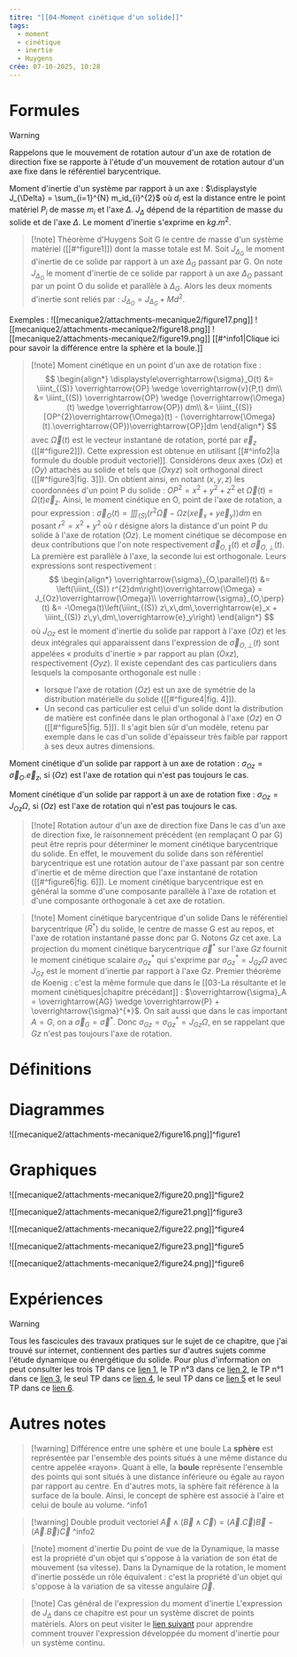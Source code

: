 ```yaml
---
titre: "[[04-Moment cinétique d'un solide]]"
tags:
  - moment
  - cinétique
  - inertie
  - Huygens
crée: 07-10-2025, 10:28
---
```

# Formules
> [!warning]
> Rappelons que le mouvement de rotation autour d'un axe de rotation de direction fixe se rapporte à l'étude d'un mouvement de rotation autour d'un axe fixe dans le référentiel barycentrique.

Moment d'inertie d'un système par rapport à un axe : $\displaystyle J_{\Delta} = \sum_{i=1}^{N} m_id_{i}^{2}$ où $d_i$ est la distance entre le point matériel $P_i$ de masse $m_i$ et l'axe $\Delta$. $J_{\Delta}$ dépend de la répartition de masse du solide et de l'axe $\Delta$. Le moment d'inertie s'exprime en $kg.m^{2}$.

> [!note] Théorème d'Huygens
> Soit G le centre de masse d'un système matériel ([[#^figure1]]) dont la masse totale est M. Soit $J_{\Delta_G}$ le moment d'inertie de ce solide par rapport à un axe $\Delta_G$ passant par G. On note $J_{\Delta_O}$ le moment d'inertie de ce solide par rapport à un axe $\Delta_O$ passant par un point O du solide et parallèle à $\Delta_G$. Alors les deux moments d'inertie sont reliés par : $J_{\Delta_O} = J_{\Delta_G} + Md^{2}$.

Exemples :
![[mecanique2/attachments-mecanique2/figure17.png]]
![[mecanique2/attachments-mecanique2/figure18.png]]
![[mecanique2/attachments-mecanique2/figure19.png]]
[[#^info1|Clique ici pour savoir la différence entre la sphère et la boule.]]

> [!note] Moment cinétique en un point d'un axe de rotation fixe :
> $$
> \begin{align*}
> \displaystyle\overrightarrow{\sigma}_O(t) &= \iiint_{(S)} \overrightarrow{OP} \wedge \overrightarrow{v}(P,t) dm\\
> &= \iiint_{(S)} \overrightarrow{OP} \wedge (\overrightarrow{\Omega}(t) \wedge \overrightarrow{OP}) dm\\
> &= \iiint_{(S)} [OP^{2}\overrightarrow{\Omega}(t) - (\overrightarrow{\Omega}(t).\overrightarrow{OP})\overrightarrow{OP}]dm
> \end{align*}
> $$
> avec $\overrightarrow{\Omega}(t)$ est le vecteur instantané de rotation, porté par $\overrightarrow{e}_z$ ([[#^figure2]]). Cette expression est obtenue en utilisant [[#^info2|la formule du double produit vectoriel]].
> Considérons deux axes $(Ox)$ et $(Oy)$ attachés au solide et tels que $(Oxyz)$ soit orthogonal direct ([[#^figure3|fig. 3]]). On obtient ainsi, en notant $(x, y, z)$ les coordonnées d'un point P du solide : $OP^{2} = x^{2} + y^{2} + z^{2}$ et $\overrightarrow{\Omega}(t) = \Omega(t) \overrightarrow{e}_z$. Ainsi, le moment cinétique en O, point de l'axe de rotation, a pour expression : $\displaystyle\overrightarrow{\sigma}_O(t) = \iiint_{(S)} (r^{2}\overrightarrow{\Omega} - \Omega z(x\overrightarrow{e}_x + y\overrightarrow{e}_y))dm$ en posant $r^{2} = x^{2} + y^{2}$ où r désigne alors la distance d'un point P du solide à l'axe de rotation $(Oz)$.
> Le moment cinétique se décompose en deux contributions que l'on note respectivement $\overrightarrow{\sigma}_{O,\parallel}(t)$ et $\overrightarrow{\sigma}_{O,\perp}(t)$. La première est parallèle à l'axe, la seconde lui est orthogonale. Leurs expressions sont respectivement :
> $$
> \begin{align*}
> \overrightarrow{\sigma}_{O,\parallel}(t) &= \left(\iiint_{(S)} r^{2}dm\right)\overrightarrow{\Omega} = J_{Oz}\overrightarrow{\Omega}\\
> \overrightarrow{\sigma}_{O,\perp}(t) &= -\Omega(t)\left(\iiint_{(S)} z\,x\,dm\,\overrightarrow{e}_x + \iiint_{(S)} z\,y\,dm\,\overrightarrow{e}_y\right)
> \end{align*}
> $$
> où $J_{Oz}$ est le moment d'inertie du solide par rapport à l'axe $(Oz)$ et les deux intégrales qui apparaissent dans l'expression de $\overrightarrow{\sigma}_{O,\perp}(t)$ sont appelées « produits d'inertie » par rapport au plan $(Oxz)$, respectivement $(Oyz)$.
> Il existe cependant des cas particuliers dans lesquels la composante orthogonale est nulle :
> - lorsque l'axe de rotation $(Oz)$ est un axe de symétrie de la distribution matérielle du solide ([[#^figure4|fig. 4]]).
> - Un second cas particulier est celui d'un solide dont la distribution de matière est confinée dans le plan orthogonal à l'axe $(Oz)$ en $O$ ([[#^figure5|fig. 5]]). Il s'agit bien sûr d'un modèle, retenu par exemple dans le cas d'un solide d'épaisseur très faible par rapport à ses deux autres dimensions.

Moment cinétique d'un solide par rapport à un axe de rotation : $\sigma_{Oz} = \overrightarrow{\sigma}_O . \overrightarrow{e}_z$, si $(Oz)$ est l'axe de rotation qui n'est pas toujours le cas.

Moment cinétique d'un solide par rapport à un axe de rotation fixe : $\sigma_{Oz} = J_{Oz}\Omega$, si $(Oz)$ est l'axe de rotation qui n'est pas toujours le cas.

> [!note] Rotation autour d'un axe de direction fixe
> Dans le cas d'un axe de direction fixe, le raisonnement précédent (en remplaçant O par G) peut être repris pour déterminer le moment cinétique barycentrique du solide. En effet, le mouvement du solide dans son référentiel barycentrique est une rotation autour de l'axe passant par son centre d'inertie et de même direction que l'axe instantané de rotation ([[#^figure6|fig. 6]]). Le moment cinétique barycentrique est en général la somme d'une composante parallèle à l'axe de rotation et d'une composante orthogonale à cet axe de rotation.

> [!note] Moment cinétique barycentrique d'un solide
> Dans le référentiel barycentrique $(R^*)$ du solide, le centre de masse G est au repos, et l'axe de rotation instantané passe donc par G. Notons $Gz$ cet axe. La projection du moment cinétique barycentrique $\overrightarrow{\sigma}^*$ sur l'axe $Gz$ fournit le moment cinétique scalaire $\sigma_{Gz}^*$ qui s'exprime par $\sigma_{Gz}^* = J_{Gz}\Omega$ avec $J_{Gz}$ est le moment d'inertie par rapport à l'axe $Gz$.
> Premier théorème de Koenig : c'est la même formule que dans le [[03-La résultante et le moment cinétiques|chapitre précédant]] : $\overrightarrow{\sigma}_A = \overrightarrow{AG} \wedge \overrightarrow{P} + \overrightarrow{\sigma}^{*}$. On sait aussi que dans le cas important $A = G$, on a $\overrightarrow{\sigma}_G = \overrightarrow{\sigma}^{*}$. Donc $\sigma_{Gz} = \sigma_{Gz}^* = J_{Gz}\Omega$, en se rappelant que $Gz$ n'est pas toujours l'axe de rotation.
# Définitions

# Diagrammes
![[mecanique2/attachments-mecanique2/figure16.png]]^figure1
# Graphiques
![[mecanique2/attachments-mecanique2/figure20.png]]^figure2

![[mecanique2/attachments-mecanique2/figure21.png]]^figure3

![[mecanique2/attachments-mecanique2/figure22.png]]^figure4

![[mecanique2/attachments-mecanique2/figure23.png]]^figure5

![[mecanique2/attachments-mecanique2/figure24.png]]^figure6
# Expériences
> [!warning]
> Tous les fascicules des travaux pratiques sur le sujet de ce chapitre, que j'ai trouvé sur internet, contiennent des parties sur d'autres sujets comme l'étude dynamique ou énergétique du solide. Pour plus d'information on peut consulter les trois TP dans ce [lien 1](http://www.fsr.ac.ma/DOC/Cours_en_ligne/Printemp/LICENCES/LF/SMA/S4/Physique%206:%20M%C3%A9canique%20Du%20Solide/TP/Polycope%20Mec%206-12-20.pdf), le TP n°3 dans ce [lien 2](https://ilm-perso.univ-lyon1.fr/~oramos/documents/TPMechanics/fasciculeTP.pdf), le TP n°1 dans ce [lien 3](https://elearning.esgee-oran.dz/pluginfile.php/16193/mod_page/content/68/Poly%20phys%20S3%20Khelloufi.pdf), le seul TP dans ce [lien 4](http://agregation.capes.free.fr/tp/rotationjmr.pdf), le seul TP dans ce [lien 5](https://ia601703.us.archive.org/12/items/hlbdfjhdfjh/M%C3%A9canique%20Solide/TP%20Th%C3%A9or%C3%A9me%20de%20Huygens.pdf) et le seul TP dans ce [lien 6](http://prepa.blois.free.fr/SITEMPSI/PhyMPSI/wa_files/EnonceTP28.pdf).  
# Autres notes
> [!warning] Différence entre une sphère et une boule
> La **sphère** est représent​ée par l'ensemble des points situés à une même distance du centre appelée «rayon».
> Quant à elle, la **boule** représente l'ensemble des points qui sont situés à une distance inférieure ou égale au rayon par rapport au centre.
> En d'autres mots, la sphère fait référence à la surface de la boule. Ainsi, le concept de sphère est associé à l'aire et celui de boule au volume.
^info1

> [!warning] Double produit vectoriel
> $\overrightarrow{A} \wedge (\overrightarrow{B} \wedge \overrightarrow{C}) = (\overrightarrow{A} . \overrightarrow{C})\overrightarrow{B} - (\overrightarrow{A} . \overrightarrow{B})\overrightarrow{C}$
^info2

> [!note] moment d'inertie
> Du point de vue de la Dynamique, la masse est la propriété d'un objet qui s'oppose à la variation de son état de mouvement (sa vitesse). Dans la Dynamique de la rotation, le moment d'inertie possède un rôle équivalent : c'est la propriété d'un objet qui s'oppose à la variation de sa vitesse angulaire $\overrightarrow{\Omega}$.

> [!note] Cas général de l'expression du moment d'inertie
> L'expression de $J_{\Delta}$ dans ce chapitre est pour un système discret de points matériels. Alors on peut visiter le [lien suivant](https://rtc.ma/pdfs/TSI/spe-crs/gm/Grandeurs%20inertielles.pdf) pour apprendre comment trouver l'expression développée du moment d'inertie pour un système continu.